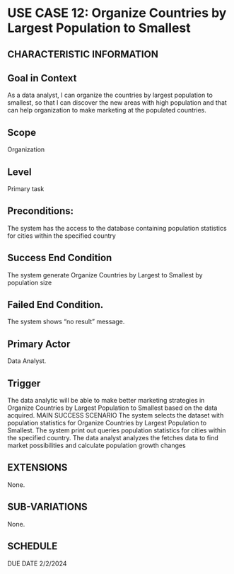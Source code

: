 
# USE CASE 12: Organize Countries by Largest Population to Smallest
## CHARACTERISTIC INFORMATION
## Goal in Context
As a data analyst, I can organize the countries by largest population to smallest, so that I can discover the new areas with high population and that can help organization to make marketing at the populated countries.
## Scope
Organization
## Level
Primary task
## Preconditions:
The system has the access to the database containing population statistics for cities within the specified country
## Success End Condition
The system generate Organize Countries by Largest to Smallest by population size
## Failed End Condition.
The system shows “no result” message.
## Primary Actor
Data Analyst.
## Trigger
The data analytic will be able to make better marketing strategies in Organize Countries by Largest Population to Smallest based on the data acquired.
MAIN SUCCESS SCENARIO
The system selects the dataset with population statistics for Organize Countries by Largest Population to Smallest.
The system print out queries population statistics for cities within the specified country.
The data analyst analyzes the fetches data to find market possibilities and calculate population growth changes
## EXTENSIONS
None.
## SUB-VARIATIONS
None.
## SCHEDULE
DUE DATE
2/2/2024